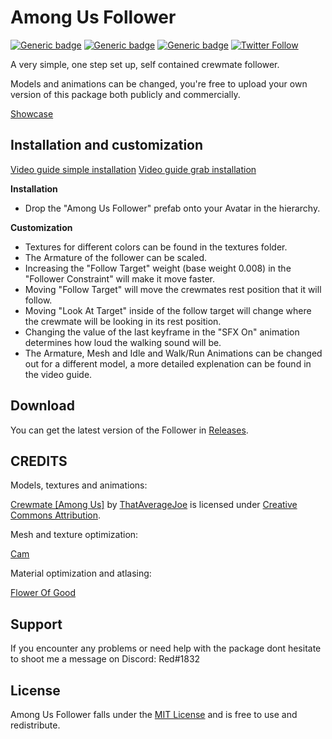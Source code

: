 # Among Us Follower
[![Generic badge](https://img.shields.io/badge/Unity-2019.4.31f1-informational.svg)](https://unity3d.com/unity/whats-new/2019.4.31)
[![Generic badge](https://img.shields.io/badge/License-MIT-informational.svg)](https://github.com/hfcRed/Among-Us-Follower/blob/main/LICENSE)
[![Generic badge](https://img.shields.io/github/downloads/hfcRed/Player-Tracker/total?label=Downloads)](https://github.com/hfcRed/Player-Tracker/releases/latest)
[![Twitter Follow](https://img.shields.io/twitter/follow/VRCRedd.svg?style=social)](https://twitter.com/VRCRedd)

A very simple, one step set up, self contained crewmate follower.

Models and animations can be changed, you're free to upload your own version of this package both publicly and commercially.

[Showcase](https://youtu.be/HmkJ1Yol2DA)

## Installation and customization

[Video guide simple installation](https://youtu.be/dRy1cG9nCTo)
[Video guide grab installation](https://youtu.be/s4w2CpK_9tI)

**Installation**

* Drop the "Among Us Follower" prefab onto your Avatar in the hierarchy.

**Customization**

* Textures for different colors can be found in the textures folder.
* The Armature of the follower can be scaled.
* Increasing the "Follow Target" weight (base weight 0.008) in the "Follower Constraint" will make it move faster.
* Moving "Follow Target" will move the crewmates rest position that it will follow.
* Moving "Look At Target" inside of the follow target will change where the crewmate will be looking in its rest position.
* Changing the value of the last keyframe in the "SFX On" animation determines how loud the walking sound will be.
* The Armature, Mesh and Idle and Walk/Run Animations can be changed out for a different model, a more detailed explenation can be found in the video guide.

## Download

You can get the latest version of the Follower in [Releases](https://github.com/hfcRed/Among-Us-Follower/releases/latest).

## CREDITS

Models, textures and animations:

[Crewmate [Among Us]](https://skfb.ly/o7tCN) by [ThatAverageJoe](https://sketchfab.com/joewood0203) is licensed under [Creative Commons Attribution](http://creativecommons.org/licenses/by/4.0/).

Mesh and texture optimization:

[Cam](https://twitter.com/CamsAvis?s=20&t=JH4xm9tRWyj32QJ64U-m0A)

Material optimization and atlasing:

[Flower Of Good](https://twitter.com/FlowerGoodYes?t=TA82-6yBUFmA8vuhOQgn6A&s=09)


## Support

If you encounter any problems or need help with the package dont hesitate to shoot me a message on Discord:
Red#1832

## License

Among Us Follower falls under the [MIT License](https://github.com/hfcRed/Among-Us-Follower/blob/main/LICENSE) and is free to use and redistribute.
